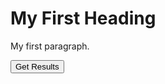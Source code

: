 <html>
<body>

<h1>My First Heading</h1>
<p>My first paragraph.</p>

<div id="quiz"></div>
<button id="submit">Get Results</button>
<div id="results"></div>

</body>
</html>
